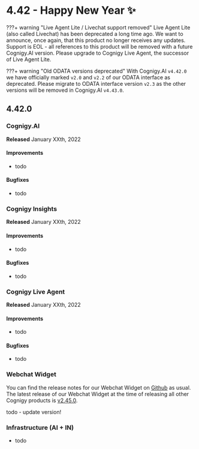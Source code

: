 # 4.42 - Happy New Year ✨

???+ warning "Live Agent Lite / Livechat support removed"
    Live Agent Lite (also called Livechat) has been deprecated a long time ago. We want to announce, once again, that
    this product no longer receives any updates. Support is EOL - all references to this product will be removed with
    a future Cognigy.AI version. Please upgrade to Cognigy Live Agent, the successor of Live Agent Lite.

???+ warning "Old ODATA versions deprecated"
    With Cognigy.AI `v4.42.0` we have officially marked `v2.0` and `v2.2` of our ODATA interface as deprecated. Please migrate
    to ODATA interface version `v2.3` as the other versions will be removed in Cognigy.AI `v4.43.0`.

## 4.42.0

### Cognigy.AI

**Released** January XXth, 2022

#### Improvements
- todo

#### Bugfixes
- todo

### Cognigy Insights

**Released** January XXth, 2022

#### Improvements
- todo

#### Bugfixes
- todo

### Cognigy Live Agent

**Released** January XXth, 2022

#### Improvements
- todo

#### Bugfixes
- todo

### Webchat Widget
You can find the release notes for our Webchat Widget on [Github](https://github.com/Cognigy/WebchatWidget/releases) as usual. The latest release of our Webchat Widget at the time of releasing all other Cognigy products is [v2.45.0](https://github.com/Cognigy/WebchatWidget/releases/tag/v2.45.0).

todo - update version!

### Infrastructure (AI + IN)
- todo